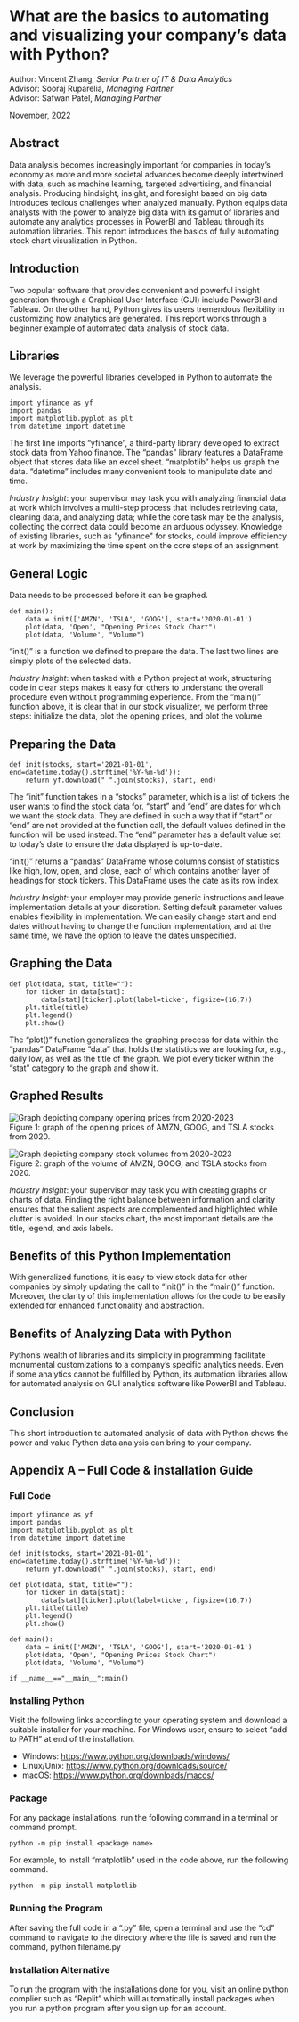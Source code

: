 # What are the basics to automating and visualizing your company’s data with Python?

Author: Vincent Zhang, *Senior Partner of IT & Data Analytics* <br/>
Advisor: Sooraj Ruparelia, *Managing Partner* <br/>
Advisor: Safwan Patel, *Managing Partner* <br/>

November, 2022

## Abstract

Data analysis becomes increasingly important for companies in today’s economy as more and more societal advances become deeply intertwined with data, such as machine learning, targeted advertising, and financial analysis. Producing hindsight, insight, and foresight based on big data introduces tedious challenges when analyzed manually. Python equips data analysts with the power to analyze big data with its gamut of libraries and automate any analytics processes in PowerBI and Tableau through its automation libraries. This report introduces the basics of fully automating stock chart visualization in Python.

## Introduction

Two popular software that provides convenient and powerful insight generation through a Graphical User Interface (GUI) include PowerBI and Tableau. On the other hand, Python gives its users tremendous flexibility in customizing how analytics are generated. This report works through a beginner example of automated data analysis of stock data.

## Libraries

We leverage the powerful libraries developed in Python to automate the analysis.

```
import yfinance as yf
import pandas
import matplotlib.pyplot as plt
from datetime import datetime
```

The first line imports “yfinance”, a third-party library developed to extract stock data from Yahoo finance. The “pandas” library features a DataFrame object that stores data like an excel sheet. “matplotlib” helps us graph the data. “datetime” includes many convenient tools to manipulate date and time.

*Industry Insight*: your supervisor may task you with analyzing financial data at work which involves a multi-step process that includes retrieving data, cleaning data, and analyzing data; while the core task may be the analysis, collecting the correct data could become an arduous odyssey. Knowledge of existing libraries, such as "yfinance" for stocks, could improve efficiency at work by maximizing the time spent on the core steps of an assignment.

## General Logic

Data needs to be processed before it can be graphed.

```
def main():
    data = init(['AMZN', 'TSLA', 'GOOG'], start='2020-01-01')
    plot(data, 'Open', "Opening Prices Stock Chart")
    plot(data, 'Volume', "Volume")
```

“init()” is a function we defined to prepare the data. The last two lines are simply plots of the selected data.

*Industry Insight*: when tasked with a Python project at work, structuring code in clear steps makes it easy for others to understand the overall procedure even without programming experience. From the “main()” function above, it is clear that in our stock visualizer, we perform three steps: initialize the data, plot the opening prices, and plot the volume.

## Preparing the Data

```
def init(stocks, start='2021-01-01', end=datetime.today().strftime('%Y-%m-%d')):
    return yf.download(" ".join(stocks), start, end)
```

The “init” function takes in a “stocks” parameter, which is a list of tickers the user wants to find the stock data for. “start” and “end” are dates for which we want the stock data. They are defined in such a way that if “start” or “end” are not provided at the function call, the default values defined in the function will be used instead. The “end” parameter has a default value set to today’s date to ensure the data displayed is up-to-date.

“init()” returns a “pandas” DataFrame whose columns consist of statistics like high, low, open, and close, each of which contains another layer of headings for stock tickers. This DataFrame uses the date as its row index.

*Industry Insight*: your employer may provide generic instructions and leave implementation details at your discretion. Setting default parameter values enables flexibility in implementation. We can easily change start and end dates without having to change the function implementation, and at the same time, we have the option to leave the dates unspecified.

## Graphing the Data

```
def plot(data, stat, title=""):
    for ticker in data[stat]:
        data[stat][ticker].plot(label=ticker, figsize=(16,7))
    plt.title(title)
    plt.legend()
    plt.show()
```

The “plot()” function generalizes the graphing process for data within the “pandas” DataFrame “data” that holds the statistics we are looking for, e.g., daily low, as well as the title of the graph. We plot every ticker within the “stat” category to the graph and show it.

## Graphed Results

![Graph depicting company opening prices from 2020-2023](/Research%20Articles/Data%20Opening%20Prices.png)  
Figure 1: graph of the opening prices of AMZN, GOOG, and TSLA stocks from 2020.

![Graph depicting company stock volumes from 2020-2023](/Research%20Articles/Data%20Stock%20Volume.png)  
Figure 2: graph of the volume of AMZN, GOOG, and TSLA stocks from 2020.

*Industry Insight*: your supervisor may task you with creating graphs or charts of data. Finding the right balance between information and clarity ensures that the salient aspects are complemented and highlighted while clutter is avoided. In our stocks chart, the most important details are the title, legend, and axis labels.

## Benefits of this Python Implementation

With generalized functions, it is easy to view stock data for other companies by simply updating the call to “init()” in the “main()” function. Moreover, the clarity of this implementation allows for the code to be easily extended for enhanced functionality and abstraction.

## Benefits of Analyzing Data with Python

Python’s wealth of libraries and its simplicity in programming facilitate monumental customizations to a company’s specific analytics needs. Even if some analytics cannot be fulfilled by Python, its automation libraries allow for automated analysis on GUI analytics software like PowerBI and Tableau.

## Conclusion

This short introduction to automated analysis of data with Python shows the power and value Python data analysis can bring to your company.

## Appendix A – Full Code & installation Guide

### Full Code

```
import yfinance as yf
import pandas
import matplotlib.pyplot as plt
from datetime import datetime

def init(stocks, start='2021-01-01', end=datetime.today().strftime('%Y-%m-%d')):
    return yf.download(" ".join(stocks), start, end)

def plot(data, stat, title=""):
    for ticker in data[stat]:
        data[stat][ticker].plot(label=ticker, figsize=(16,7))
    plt.title(title)
    plt.legend()
    plt.show()

def main():
    data = init(['AMZN', 'TSLA', 'GOOG'], start='2020-01-01')
    plot(data, 'Open', "Opening Prices Stock Chart")
    plot(data, 'Volume', "Volume")

if __name__=="__main__":main()
```

### Installing Python

Visit the following links according to your operating system and download a suitable installer for your machine. For Windows user, ensure to select “add to PATH” at end of the installation.  
- Windows: https://www.python.org/downloads/windows/
- Linux/Unix: https://www.python.org/downloads/source/
- macOS: https://www.python.org/downloads/macos/

### Package 

For any package installations, run the following command in a terminal or command prompt.

```
python -m pip install <package name>
```

For example, to install “matplotlib” used in the code above, run the following command.

```
python -m pip install matplotlib
```

### Running the Program

After saving the full code in a “.py” file, open a terminal and use the “cd” command to navigate to the directory where the file is saved and run the command, python filename.py

### Installation Alternative

To run the program with the installations done for you, visit an online python complier such as “Replit” which will automatically install packages when you run a python program after you sign up for an account.
